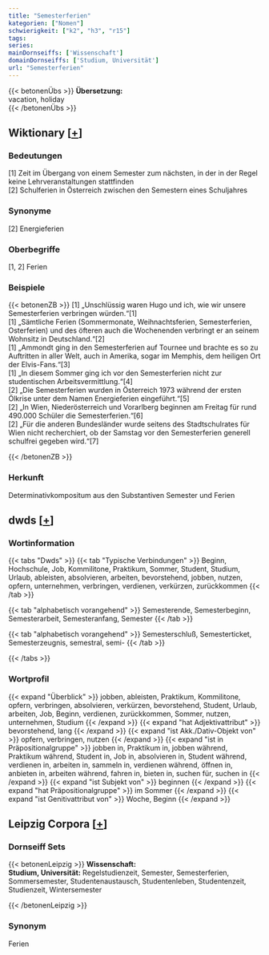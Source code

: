 ```yaml
---
title: "Semesterferien"
kategorien: ["Nomen"]
schwierigkeit: ["k2", "h3", "r15"]
tags:
series:
mainDornseiffs: ['Wissenschaft']
domainDornseiffs: ['Studium, Universität']
url: "Semesterferien"
---
```


{{< betonenÜbs >}}
**Übersetzung:**  
vacation, holiday  
{{< /betonenÜbs >}}

## Wiktionary [[+](https://de.wiktionary.org/wiki/Semesterferien)]

### Bedeutungen
[1] Zeit im Übergang von einem Semester zum nächsten, in der in der Regel keine Lehrveranstaltungen stattfinden  
[2] Schulferien in Österreich zwischen den Semestern eines Schuljahres  

### Synonyme
[2] Energieferien  

### Oberbegriffe
[1, 2] Ferien  

### Beispiele
{{< betonenZB >}}
[1] „Unschlüssig waren Hugo und ich, wie wir unsere Semesterferien verbringen würden.“[1]  
[1] „Sämtliche Ferien (Sommermonate, Weihnachtsferien, Semesterferien, Osterferien) und des öfteren auch die Wochenenden verbringt er an seinem Wohnsitz in Deutschland.“[2]  
[1] „Ammondt ging in den Semesterferien auf Tournee und brachte es so zu Auftritten in aller Welt, auch in Amerika, sogar im Memphis, dem heiligen Ort der Elvis-Fans.“[3]  
[1] „In diesem Sommer ging ich vor den Semesterferien nicht zur studentischen Arbeitsvermittlung.“[4]  
[2] „Die Semesterferien wurden in Österreich 1973 während der ersten Ölkrise unter dem Namen Energieferien eingeführt.“[5]  
[2] „In Wien, Niederösterreich und Vorarlberg beginnen am Freitag für rund 490.000 Schüler die Semesterferien.“[6]  
[2] „Für die anderen Bundesländer wurde seitens des Stadtschulrates für Wien nicht recherchiert, ob der Samstag vor den Semesterferien generell schulfrei gegeben wird.“[7]  

{{< /betonenZB >}}
### Herkunft
Determinativkompositum aus den Substantiven Semester und Ferien  



## dwds [[+](https://www.dwds.de/wb/Semesterferien)]

### Wortinformation
{{< tabs "Dwds" >}}
{{< tab "Typische Verbindungen" >}}
Beginn, Hochschule, Job, Kommilitone, Praktikum, Sommer, Student, Studium, Urlaub, ableisten, absolvieren, arbeiten, bevorstehend, jobben, nutzen, opfern, unternehmen, verbringen, verdienen, verkürzen, zurückkommen
{{< /tab >}}

{{< tab "alphabetisch vorangehend" >}}
Semesterende, Semesterbeginn, Semesterarbeit, Semesteranfang, Semester
{{< /tab >}}

{{< tab "alphabetisch vorangehend" >}}
Semesterschluß, Semesterticket, Semesterzeugnis, semestral, semi-
{{< /tab >}}

{{< /tabs >}}

### Wortprofil
{{< expand "Überblick" >}} jobben, ableisten, Praktikum, Kommilitone, opfern, verbringen, absolvieren, verkürzen, bevorstehend, Student, Urlaub, arbeiten, Job, Beginn, verdienen, zurückkommen, Sommer, nutzen, unternehmen, Studium {{< /expand >}}
{{< expand "hat Adjektivattribut" >}} bevorstehend, lang {{< /expand >}}
{{< expand "ist Akk./Dativ-Objekt von" >}} opfern, verbringen, nutzen {{< /expand >}}
{{< expand "ist in Präpositionalgruppe" >}} jobben in, Praktikum in, jobben während, Praktikum während, Student in, Job in, absolvieren in, Student während, verdienen in, arbeiten in, sammeln in, verdienen während, öffnen in, anbieten in, arbeiten während, fahren in, bieten in, suchen für, suchen in {{< /expand >}}
{{< expand "ist Subjekt von" >}} beginnen {{< /expand >}}
{{< expand "hat Präpositionalgruppe" >}} im Sommer {{< /expand >}}
{{< expand "ist Genitivattribut von" >}} Woche, Beginn {{< /expand >}}

## Leipzig Corpora [[+](https://corpora.uni-leipzig.de/en/res?word=Semesterferien&corpusId=deu_newscrawl-public_2018)]

### Dornseiff Sets
{{< betonenLeipzig >}}
**Wissenschaft:**  
**Studium, Universität:** Regelstudienzeit, Semester, Semesterferien, Sommersemester, Studentenaustausch, Studentenleben, Studentenzeit, Studienzeit, Wintersemester  

{{< /betonenLeipzig >}}

### Synonym
Ferien

